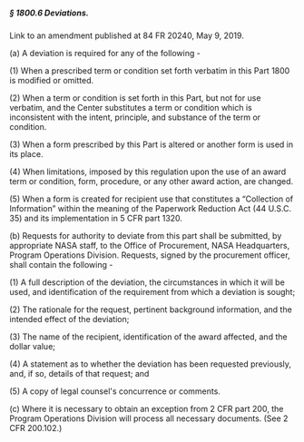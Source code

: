 ##### § 1800.6 Deviations. #####

Link to an amendment published at 84 FR 20240, May 9, 2019.

(a) A deviation is required for any of the following -

(1) When a prescribed term or condition set forth verbatim in this Part 1800 is modified or omitted.

(2) When a term or condition is set forth in this Part, but not for use verbatim, and the Center substitutes a term or condition which is inconsistent with the intent, principle, and substance of the term or condition.

(3) When a form prescribed by this Part is altered or another form is used in its place.

(4) When limitations, imposed by this regulation upon the use of an award term or condition, form, procedure, or any other award action, are changed.

(5) When a form is created for recipient use that constitutes a “Collection of Information” within the meaning of the Paperwork Reduction Act (44 U.S.C. 35) and its implementation in 5 CFR part 1320.

(b) Requests for authority to deviate from this part shall be submitted, by appropriate NASA staff, to the Office of Procurement, NASA Headquarters, Program Operations Division. Requests, signed by the procurement officer, shall contain the following -

(1) A full description of the deviation, the circumstances in which it will be used, and identification of the requirement from which a deviation is sought;

(2) The rationale for the request, pertinent background information, and the intended effect of the deviation;

(3) The name of the recipient, identification of the award affected, and the dollar value;

(4) A statement as to whether the deviation has been requested previously, and, if so, details of that request; and

(5) A copy of legal counsel's concurrence or comments.

(c) Where it is necessary to obtain an exception from 2 CFR part 200, the Program Operations Division will process all necessary documents. (See 2 CFR 200.102.)